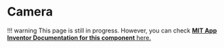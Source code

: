 # Camera

!!! warning
    This page is still in progress.
    However, you can check [**MIT App Inventor Documentation for this component** here.](http://ai2.appinventor.mit.edu/reference/components/media.html#Camera)
